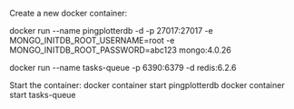 Create a new docker container:

docker run --name pingplotterdb -d -p 27017:27017 -e MONGO_INITDB_ROOT_USERNAME=root -e MONGO_INITDB_ROOT_PASSWORD=abc123  mongo:4.0.26

docker run --name tasks-queue -p 6390:6379 -d redis:6.2.6

Start the container:
docker container start pingplotterdb
docker container start tasks-queue
